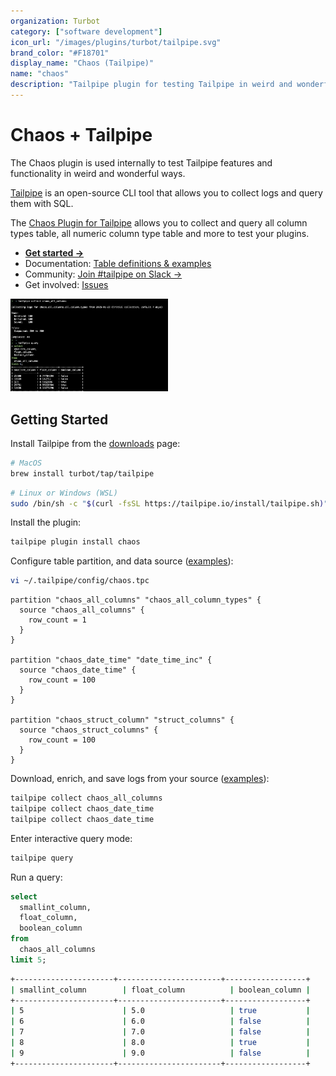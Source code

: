 ```yaml
---
organization: Turbot
category: ["software development"]
icon_url: "/images/plugins/turbot/tailpipe.svg"
brand_color: "#F18701"
display_name: "Chaos (Tailpipe)"
name: "chaos"
description: "Tailpipe plugin for testing Tailpipe in weird and wonderful ways."
---
```


# Chaos + Tailpipe

The Chaos plugin is used internally to test Tailpipe features and functionality in weird and wonderful ways.

[Tailpipe](https://tailpipe.io) is an open-source CLI tool that allows you to collect logs and query them with SQL.

The [Chaos Plugin for Tailpipe](https://hub.tailpipe.io/plugins/turbot/chaos) allows you to collect and query all column types table, all numeric column type table and more to test your plugins.

- **[Get started →](https://hub.tailpipe.io/plugins/turbot/chaos)**
- Documentation: [Table definitions & examples](https://hub.tailpipe.io/plugins/turbot/chaos/tables)
- Community: [Join #tailpipe on Slack →](https://turbot.com/community/join)
- Get involved: [Issues](https://github.com/turbot/tailpipe-plugin-chaos/issues)

<img src="https://raw.githubusercontent.com/turbot/tailpipe-plugin-chaos/main/docs/images/chaos_all_columns_terminal.png" width="50%" type="thumbnail"/>

## Getting Started

Install Tailpipe from the [downloads](https://tailpipe.io/downloads) page:

```sh
# MacOS
brew install turbot/tap/tailpipe
```

```sh
# Linux or Windows (WSL)
sudo /bin/sh -c "$(curl -fsSL https://tailpipe.io/install/tailpipe.sh)"
```

Install the plugin:

```sh
tailpipe plugin install chaos
```

Configure table partition, and data source ([examples](https://hub.tailpipe.io/plugins/turbot/chaos/tables/chaos_all_columns#example-configurations)):

```sh
vi ~/.tailpipe/config/chaos.tpc
```

```hcl
partition "chaos_all_columns" "chaos_all_column_types" {
  source "chaos_all_columns" {
    row_count = 1
  }
}

partition "chaos_date_time" "date_time_inc" {
  source "chaos_date_time" {
    row_count = 100
  }
}

partition "chaos_struct_column" "struct_columns" {
  source "chaos_struct_columns" {
    row_count = 100
  }
}
```

Download, enrich, and save logs from your source ([examples](https://tailpipe.io/docs/reference/cli/collect)):

```sh
tailpipe collect chaos_all_columns
tailpipe collect chaos_date_time
tailpipe collect chaos_date_time
```

Enter interactive query mode:

```sh
tailpipe query
```

Run a query:

```sql
select
  smallint_column,
  float_column,
  boolean_column
from
  chaos_all_columns
limit 5;
```

```sh
+----------------------+-----------------------+------------------+
| smallint_column        | float_column          | boolean_column |
+----------------------+-----------------------+------------------+
| 5                      | 5.0                   | true           |
| 6                      | 6.0                   | false          |
| 7                      | 7.0                   | false          |
| 8                      | 8.0                   | true           |
| 9                      | 9.0                   | false          |
+----------------------+-----------------------+------------------+
```
